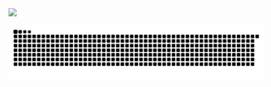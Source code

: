
<img src="https://readme-typing-svg.herokuapp.com?font=Architects+Daughter&color=41784C&size=50&center=true&lines=Holaaa+soy+Ulises;Un+chico+que+le+gustan+las+compus...;"/>
<br/>

![𝙶𝚒𝚝𝚑𝚞𝚋 𝙲𝚘𝚗𝚝𝚛𝚒𝚋𝚞𝚝𝚒𝚘𝚗 𝙶𝚛𝚊𝚙𝚑](https://github.com/JayantGoel001/JayantGoel001/blob/master/github-contribution-grid-snake.svg)
<br/>
